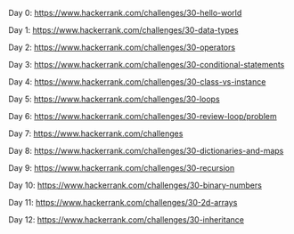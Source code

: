 Day 0: https://www.hackerrank.com/challenges/30-hello-world

Day 1: https://www.hackerrank.com/challenges/30-data-types

Day 2: https://www.hackerrank.com/challenges/30-operators

Day 3: https://www.hackerrank.com/challenges/30-conditional-statements

Day 4: https://www.hackerrank.com/challenges/30-class-vs-instance

Day 5: https://www.hackerrank.com/challenges/30-loops

Day 6: https://www.hackerrank.com/challenges/30-review-loop/problem

Day 7: https://www.hackerrank.com/challenges

Day 8: https://www.hackerrank.com/challenges/30-dictionaries-and-maps

Day 9: https://www.hackerrank.com/challenges/30-recursion

Day 10: https://www.hackerrank.com/challenges/30-binary-numbers

Day 11: https://www.hackerrank.com/challenges/30-2d-arrays

Day 12: https://www.hackerrank.com/challenges/30-inheritance
